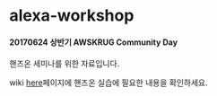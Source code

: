 # alexa-workshop

#### <i class="icon-pencil"></i> 20170624 상반기 AWSKRUG Community Day 

핸즈온 세미나를 위한 자료입니다.

wiki [here][1]페이지에 핸즈온 실습에 필요한 내용을 확인하세요.


 [1]: https://github.com/polo149278/alexa-workshop/wiki
